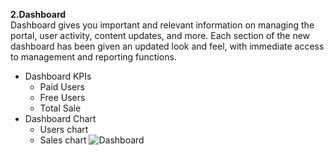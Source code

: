 <b>2.Dashboard</b><br>Dashboard gives you important and relevant information on managing the portal, user activity, content updates, and more. Each section of the new dashboard has been given an updated look and feel, with immediate access to management and reporting functions.<br>
- Dashboard KPIs
  - Paid Users
  - Free Users
  - Total Sale
- Dashboard Chart
  - Users chart
  - Sales chart
![Dashboard]( https://drive.google.com/uc?export=view&id=14vwI5T5LUi43L-7ErPw35P4uaul8hYaF)
